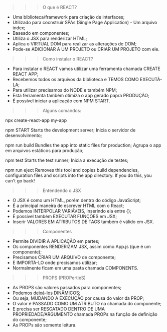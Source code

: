>>> O que é REACT?

* Uma biblioteca/framework para criação de interfaces;
* Utilizado para cocnstruir SPAs (Single Page Application) - Um arquivo index;
* Baseado em componentes;
* Utiliza o JSX para renderizar HTML;
* Aplica o VIRTUAL DOM para realizar as alterações de DOM;
* Pode-se ADICIONAR A UM PROJETO ou CRIAR UM PROJETO com ele.

>>> Como instalar o REACT?

* Para instalar o REACT vamos utilizar uma ferramenta chamada CREATE REACT APP;
* Recebemos todos os arquivos da biblioteca e TEMOS COMO EXECUTÁ-LA;
* Para utilizar precisamos do NODE e também NPM;
* Esta ferramenta também otimiza o app gerado papra PRODUÇÃO;
* É possível iniciar a aplicação com NPM START.

>>> Alguns comandos:

npx create-react-app my-app

npm START
Starts the development server;
Inicia o servidor de desenvolvimento;

npm run build
Bundles the app into static files for production;
Agrupa o app em arquivos estáticos para produção;

npm test
Starts the test runner;
Inicia a execução de testes;

npm run eject
Removes this tool and copies build dependencies, configuration files
and scripts into the app directory. If you do this, you can't go back!

>>> Entendendo o JSX

* O JSX é como um HTML, porém dentro do código JavaScript;
* É a principal maneira de escrever HTML com o React;
* Podemos INTERPOLAR VARIÁVEIS, inserindo ela entre {};
* É possível também EXECUTAR FUNÇÕES em JSX;
* Inserir VALORES EM ATRIBUTOS DE TAGS também é válido em JSX.

>>> Componentes

* Permite DIVIDIR A APLICAÇÃO em partes;
* Os componentes RENDERIZAM JSX, assim como App.js (que é um componente);
* Precisamos CRIAR UM ARQUIVO de componente;
* E IMPORTÁ-LO onde precisamos utilizar;
* Normalmente ficam em uma pasta chamada COMPONENTS.

>>> PROPS (PROPertieS)

* As PROPS são valores passados para componentes;
* Podemos deixá-los DINÂMICOS;
* Ou seja, MUDANDO A EXECUÇÃO por causa do valor da PROP;
* O valor é PASSADO COMO UM ATRIBUTO na chamada do componente;
* E precisa ser RESGATADO DENTRO DE UMA PROPRIEDADE/ARGUMENTO chamada PROPs na função de definição do componente;
* As PROPs são somente leitura.